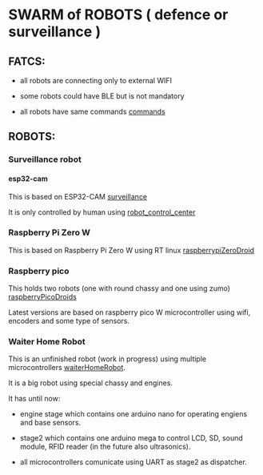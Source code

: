 # SWARM of ROBOTS ( defence or surveillance )

## FATCS:

- all robots are connecting only to external WIFI

- some robots could have BLE but is not mandatory

- all robots have same commands [commands](docs/protocol_commands.md)


## ROBOTS:

### Surveillance robot

#### esp32-cam

This is based on ESP32-CAM [surveillance](surveillance/README.md)

It is only controlled by human using [robot_control_center](robot_control_center/README.md)

### Raspberry Pi Zero W

This is based on Raspberry Pi Zero W using RT linux [raspberrypiZeroDroid](raspberrypiZeroDroid/README.md)

### Raspberry pico

This holds two robots (one with round chassy and one using zumo) [raspberryPicoDroids](raspberryPicoDroids/README.md)

Latest versions are based on raspberry pico W microcontroller using wifi, encoders and some type of sensors.

### Waiter Home Robot

This is an unfinished robot (work in progress) using multiple microcontrollers [waiterHomeRobot](waiterHomeRobot/README.md).

It is a big robot using special chassy and engines.

It has until now:

- engine stage which contains one arduino nano for operating engiens and base sensors.

- stage2 which contains one arduino mega to control LCD, SD, sound module, RFID reader (in the future also ultrasonics).

- all microcontrollers comunicate using UART as stage2 as dispatcher.
